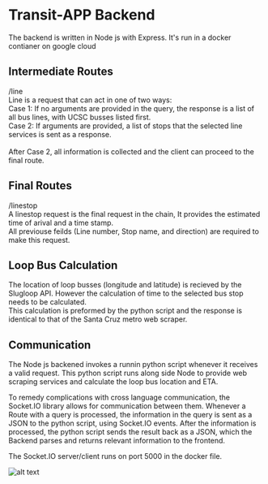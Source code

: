 # Transit-APP Backend
The backend is written in Node js with Express.
It's run in a docker contianer on google cloud

Intermediate Routes
---
/line<br/>
Line is a request that can act in one of two ways:<br/>
Case 1: If no arguments are provided in the query, the response is a list of all bus lines, with UCSC busses listed first.<br/>
Case 2: If arguments are provided, a list of stops that the selected line services is sent as a response.<br/>
<br/>
After Case 2, all information is collected and the client can proceed to the final route.

Final Routes
---
/linestop<br/>
A linestop request is the final request in the chain, It provides the estimated time of arival and a time stamp.<br/>
All previouse feilds (Line number, Stop name, and direction) are required to make this request.<br/>

Loop Bus Calculation
---
The location of loop busses (longitude and latitude) is recieved by the Slugloop API. However the calculation of time to the selected bus stop needs to be calculated.<br/>
This calculation is preformed by the python script and the response is identical to that of the Santa Cruz metro web scraper.<br/>

Communication
---
The Node js backened invokes a runnin python script whenever it receives a valid request. This python script runs along side Node to provide web
scraping services and calculate the loop bus location and ETA.

To remedy complications with cross language communication, the Socket.IO library allows for communication between them.
Whenever a Route with a query is processed, the information in the query is sent as a JSON to the python script, using Socket.IO events.
After the information is processed, the python script sends the result back as a JSON, which the Backend parses and returns relevant information to the frontend.

The Socket.IO server/client runs on port 5000 in the docker file.

![alt text](https://github.com/jongbinny98/Transit-APP/blob/main/docs/Backend%20Graphic.png)
